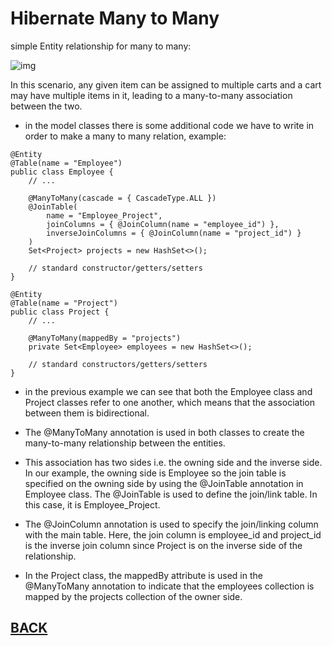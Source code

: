# Hibernate Many to Many 
simple Entity relationship for many to many:

![img](https://cdn.journaldev.com/wp-content/uploads/2014/05/Many-To-Many-Mapping-Tables.png)

In this scenario, any given item can be assigned to multiple carts and a cart may have multiple items in it, leading to a many-to-many association between the two.

+ in the model classes there is some additional code we have to write in order to make a many to many relation, example:

```
@Entity
@Table(name = "Employee")
public class Employee { 
    // ...
 
    @ManyToMany(cascade = { CascadeType.ALL })
    @JoinTable(
        name = "Employee_Project", 
        joinColumns = { @JoinColumn(name = "employee_id") }, 
        inverseJoinColumns = { @JoinColumn(name = "project_id") }
    )
    Set<Project> projects = new HashSet<>();
   
    // standard constructor/getters/setters
}
```

```
@Entity
@Table(name = "Project")
public class Project {    
    // ...  
 
    @ManyToMany(mappedBy = "projects")
    private Set<Employee> employees = new HashSet<>();
    
    // standard constructors/getters/setters   
}
```

+ in the previous example we can see that both the Employee class and Project classes refer to one another, which means that the association between them is bidirectional.

+ The @ManyToMany annotation is used in both classes to create the many-to-many relationship between the entities.

+ This association has two sides i.e. the owning side and the inverse side. In our example, the owning side is Employee so the join table is specified on the owning side by using the @JoinTable annotation in Employee class. The @JoinTable is used to define the join/link table. In this case, it is Employee_Project.

+ The @JoinColumn annotation is used to specify the join/linking column with the main table. Here, the join column is employee_id and project_id is the inverse join column since Project is on the inverse side of the relationship.

+ In the Project class, the mappedBy attribute is used in the @ManyToMany annotation to indicate that the employees collection is mapped by the projects collection of the owner side.






## [BACK](../README.md)